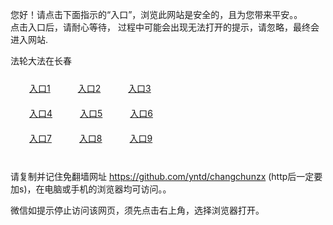 您好！请点击下面指示的“入口”，浏览此网站是安全的，且为您带来平安。。 <br/>
点击入口后，请耐心等待， 过程中可能会出现无法打开的提示，请忽略，最终会进入网站. </br>

法轮大法在长春<br/>
<div style="padding:10px"><a style="margin:20px" target="_blank" href="https://d2va0qetn2cok9.cloudfront.net/2Qpsp?efrxiq" id="ccLink1" rel="nofollow">入口1</a> <a target="_blank" style="margin:20px" href="https://d1g0axaocvnvu2.cloudfront.net/2Qpsp?joaahxog" id="ccLink2" rel="nofollow">入口2</a> <a style="margin:20px" target="_blank" href="https://d2o75300r5h9xn.cloudfront.net/2Qpsp?wqsnjwkr" id="ccLink3" rel="nofollow">入口3</a></div>

<div style="padding:10px" ><a style="margin:20px" target="_blank" href="https://d2va0qetn2cok9.cloudfront.net/2Qpsp?efrxiq" id="ccLink4" rel="nofollow">入口4</a> <a style="margin:20px" href="https://d1g0axaocvnvu2.cloudfront.net/2Qpsp?joaahxog" target="_blank" id="ccLink5" rel="nofollow">入口5</a> <a style="margin:20px" href="https://d2o75300r5h9xn.cloudfront.net/2Qpsp?wqsnjwkr" target="_blank" id="ccLink6" rel="nofollow">入口6</a></div>

<div style="padding:10px"><a style="margin:20px" target="_blank" href="https://d2va0qetn2cok9.cloudfront.net/2Qpsp?efrxiq" id="ccLink7" rel="nofollow">入口7</a> <a style="margin:20px" href="https://d1g0axaocvnvu2.cloudfront.net/2Qpsp?joaahxog" target="_blank" id="ccLink8" rel="nofollow">入口8</a> <a style="margin:20px" target="_blank" href="https://d2o75300r5h9xn.cloudfront.net/2Qpsp?wqsnjwkr" id="ccLink9" rel="nofollow">入口9</a></div>

<br/>



请复制并记住免翻墙网址 https://github.com/yntd/changchunzx (http后一定要加s)，在电脑或手机的浏览器均可访问。。<br/>

微信如提示停止访问该网页，须先点击右上角，选择浏览器打开。
